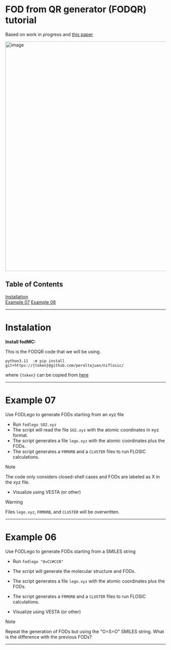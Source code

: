# FOD from QR generator (FODQR) tutorial

Based on work in progress and [this paper](https://doi.org/10.1063/5.0263003) 

<img width="719" alt="image" src="https://github.com/user-attachments/assets/a0350ceb-6114-4181-9fec-f90a8e2bbaf4" />



## Table of Contents 

[Installation](/FODQR.md#Instalation)\
[Example 07](/FODQR.md#Example-07)
[Example 08](/FODQR.md#Example-08)

***

# Instalation


**Install fodMC:**

This is the FODQR code that we will be using.

`python3.11  -m pip install  git+https://{token}@github.com/peraltajuan/niflosic/`

where `{token}` can be copied from [here](https://people.se.cmich.edu/peral1j/token.txt)


***

# Example 07

Use FODLego to generate FODs starting from an xyz file

+ Run `fodlego SO2.xyz`
+ The script will read the file `SO2.xyz` with the atomic coordinates in xyz format.
+ The script generates a file `lego.xyz` with the atomic coordinates plus the FODs.
+ The script generates a `FRMORB` and a `CLUSTER` files to run FLOSIC calculations.
> [!NOTE]
>The code only considers closed-shell cases and  FODs are labeled as X in the xyz file.  

+ Visualize using VESTA (or other)


> [!Warning]
>Files `lego.xyz`, `FRMORB`, and `CLUSTER` will be overwritten.


***

# Example 06

Use FODLego to generate FODs starting from a SMILES string

+ Run `fodlego "O=CC#CCN"`
+ The script will generate the molecular structure and FODs.
+ The script generates a file `lego.xyz` with the atomic coordinates plus the FODs.
+ The script generates a `FRMORB` and a `CLUSTER` files to run FLOSIC calculations.

+ Visualize using VESTA (or other)

> [!NOTE]
>Repeat the generation of FODs but using the "O=S=O" SMILES string. What is the difference with the previous FODs?



***







